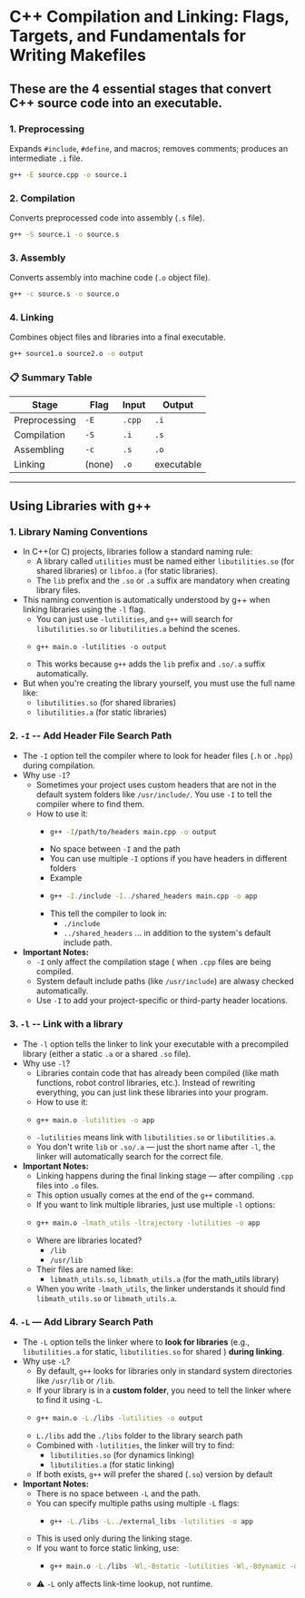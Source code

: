 # C++ Compilation and Linking: Flags, Targets, and Fundamentals for Writing Makefiles

## These are the 4 essential stages that convert C++ source code into an executable.

### **1. Preprocessing**
Expands `#include`, `#define`, and macros; removes comments; produces an intermediate `.i` file.

```bash
g++ -E source.cpp -o source.i
```

### 2. **Compilation**
Converts preprocessed code into assembly (`.s` file).

```bash
g++ -S source.i -o source.s
```

### 3. **Assembly**
Converts assembly into machine code (`.o` object file).

```bash
g++ -c source.s -o source.o
```

### 4. **Linking**
Combines object files and libraries into a final executable.

```bash
g++ source1.o source2.o -o output
```

### 📋 Summary Table

| Stage         | Flag   | Input    | Output      |
|---------------|--------|----------|-------------|
| Preprocessing | `-E`   | `.cpp`    | `.i`        |
| Compilation   | `-S`   | `.i`      | `.s`        |
| Assembling    | `-c`   | `.s`      | `.o`        |
| Linking       | (none) | `.o`      | executable  |

--- 



## Using Libraries with g++

### **1. Library Naming Conventions**
- In C++(or C) projects, libraries follow a standard naming rule:
  - A library called `utilities` must be named either `libutilities.so` (for shared libraries) or `libfoo.a` (for static libraries).
  - The `lib` prefix and the `.so` or `.a` suffix are mandatory when creating library files.
- This naming convention is automatically understood by g++ when linking libraries using the `-l` flag.
  - You can just use `-lutilities`, and `g++` will search for `libutilities.so` or `libutilities.a` behind the scenes.
  - ```
    g++ main.o -lutilities -o output
    ```
  - This works because `g++` adds the `lib` prefix and `.so/.a` suffix automatically.
- But when you're creating the library yourself, you must use the full name like:
  - `libutilities.so` (for shared libraries)
  - `libutilities.a` (for static libraries)

### **2. `-I` -- Add Header File Search Path**
- The `-I` option tell the compiler where to look for header files (`.h` or `.hpp`) during compilation.
- Why use `-I`?
  - Sometimes your project uses custom headers that are not in the default system folders like `/usr/include/`. You use `-I` to tell the compiler where to find them.
  - How to use it:
    - ```bash
      g++ -I/path/to/headers main.cpp -o output
      ```
    - No space between `-I` and the path
    - You can use multiple `-I` options if you have headers in different folders
    - Example
    - ```bash
      g++ -I./include -I../shared_headers main.cpp -o app
      ```
    - This tell the compiler to look in:
      - `./include`
      - `../shared_headers` ... in addition to the system's default include path.
- **Important Notes:**
  - `-I` only affect the compilation stage ( when `.cpp` files are being compiled.
  - System default include paths (like `/usr/include`) are alwasy checked automatically.
  - Use `-I` to add your project-specific or third-party header locations.
 
### 3. `-l` -- Link with a library
- The `-l` option tells the linker to link your executable with a precompiled library (either a static `.a` or a shared `.so` file).
- Why use `-l`?
  - Libraries contain code that has already been compiled (like math functions, robot control libraries, etc.). Instead of rewriting everything, you can just link these libraries into your program.
  - How to use it:
  - ```bash
    g++ main.o -lutilities -o app
    ```
  - `-lutilities` means link with `libutilities.so` or `libutilities.a`.
  - You don't write `lib` or `.so/.a` — just the short name after `-l`, the linker will automatically search for the correct file.
- **Important Notes:**
  - Linking happens during the final linking stage — after compiling `.cpp` files into `.o` files.
  - This option usually comes at the end of the `g++` command.
  - If you want to link multiple libraries, just use multiple `-l` options:
  - ```bash
    g++ main.o -lmath_utils -ltrajectory -lutilities -o app
    ```
  - Where are libraries located?
    - `/lib`
    - `/usr/lib`
  - Their files are named like:
    - `libmath_utils.so`, `libmath_utils.a` (for the math_utils library)
  - When you write `-lmath_utils`, the linker understands it should find `libmath_utils.so` or `libmath_utils.a`.

### 4. `-L` — Add Library Search Path
- The `-L` option tells the linker where to **look for libraries** (e.g., `libutilities.a` for static, `libutilities.so` for shared ) **during linking**.
- Why use `-L`?
  - By default, `g++` looks for libraries only in standard system directories like `/usr/lib` or `/lib`.
  - If your library is in a **custom folder**, you need to tell the linker where to find it using `-L`.
  - ```bash
    g++ main.o -L./libs -lutilities -o output
    ```
  - `L./libs` add the `./libs` folder to the library search path
  - Combined with `-lutilities`, the linker will try to find:
      - `libutilities.so` (for dynamics linking)
      - `libutilities.a` (for static linking)
  - If both exists, `g++` will prefer the shared (`.so`) version by default
- **Important Notes:**
  - There is no space between `-L` and the path.
  - You can specify multiple paths using multiple `-L` flags:
    - ```bash
      g++ -L./libs -L../external_libs -lutilities -o app
      ```
  - This is used only during the linking stage.
  - If you want to force static linking, use:
    - ``` bash
      g++ main.o -L./libs -Wl,-Bstatic -lutilities -Wl,-Bdynamic -o output
      ```
  -  :warning: `-L` only affects link-time lookup, not runtime.
